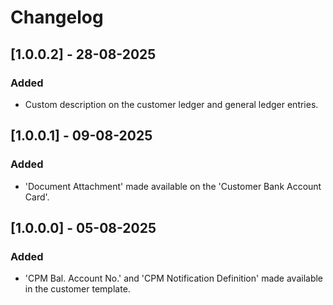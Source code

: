 # Changelog

## [1.0.0.2] - 28-08-2025
### Added
- Custom description on the customer ledger and general ledger entries.

## [1.0.0.1] - 09-08-2025
### Added
- 'Document Attachment' made available on the 'Customer Bank Account Card'.

## [1.0.0.0] - 05-08-2025
### Added
- 'CPM Bal. Account No.' and 'CPM Notification Definition' made available in the customer template.
